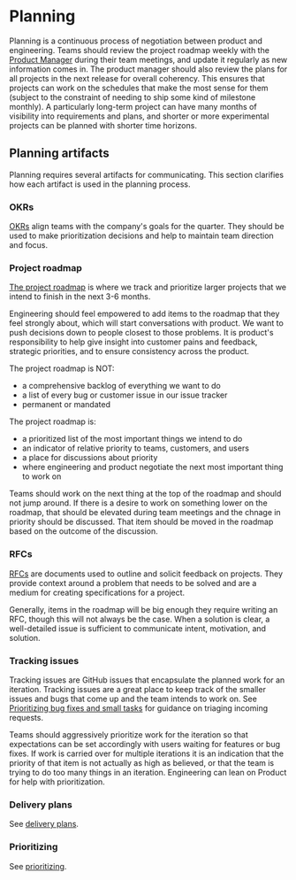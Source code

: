 # Planning

Planning is a continuous process of negotiation between product and engineering. Teams should review the project roadmap weekly with the [Product Manager](roles.md#product-manager) during their team meetings, and update it regularly as new information comes in. The product manager should also review the plans for all projects in the next release for overall coherency. This ensures that projects can work on the schedules that make the most sense for them (subject to the constraint of needing to ship some kind of milestone monthly). A particularly long-term project can have many months of visibility into requirements and plans, and shorter or more experimental projects can be planned with shorter time horizons.

## Planning artifacts

Planning requires several artifacts for communicating. This section clarifies how each artifact is used in the planning process.

### OKRs

[OKRs](../../company/okrs/index.md) align teams with the company's goals for the quarter. They should be used to make prioritization decisions and help to maintain team direction and focus.

### Project roadmap

[The project roadmap](https://docs.google.com/document/d/1cBsE9801DcBF9chZyMnxRdolqM_1c2pPyGQz15QAvYI/edit?usp=sharing) is where we track and prioritize larger projects that we intend to finish in the next 3-6 months.

Engineering should feel empowered to add items to the roadmap that they feel strongly about, which will start conversations with product. We want to push decisions down to people closest to those problems. It is product's responsibility to help give insight into customer pains and feedback, strategic priorities, and to ensure consistency across the product.

The project roadmap is NOT:

- a comprehensive backlog of everything we want to do
- a list of every bug or customer issue in our issue tracker
- permanent or mandated

The project roadmap is:

- a prioritized list of the most important things we intend to do
- an indicator of relative priority to teams, customers, and users
- a place for discussions about priority
- where engineering and product negotiate the next most important thing to work on

Teams should work on the next thing at the top of the roadmap and should not jump around. If there is a desire to work on something lower on the roadmap, that should be elevated during team meetings and the chnage in priority should be discussed. That item should be moved in the roadmap based on the outcome of the discussion.

### RFCs

[RFCs](../communication/rfcs/index.md) are documents used to outline and solicit feedback on projects. They provide context around a problem that needs to be solved and are a medium for creating specifications for a project.

Generally, items in the roadmap will be big enough they require writing an RFC, though this will not always be the case. When a solution is clear, a well-detailed issue is sufficient to communicate intent, motivation, and solution.

### Tracking issues

Tracking issues are GitHub issues that encapsulate the planned work for an iteration. Tracking issues are a great place to keep track of the smaller issues and bugs that come up and the team intends to work on. See [Prioritizing bug fixes and small tasks](#prioritizing-bug-fixes-and-small-tasks) for guidance on triaging incoming requests.

Teams should aggressively prioritize work for the iteration so that expectations can be set accordingly with users waiting for features or bug fixes. If work is carried over for multiple iterations it is an indication that the priority of that item is not actually as high as believed, or that the team is trying to do too many things in an iteration. Engineering can lean on Product for help with prioritization.

### Delivery plans

See [delivery plans](delivery_plans.md).

### Prioritizing

See [prioritizing](prioritizing.md).
